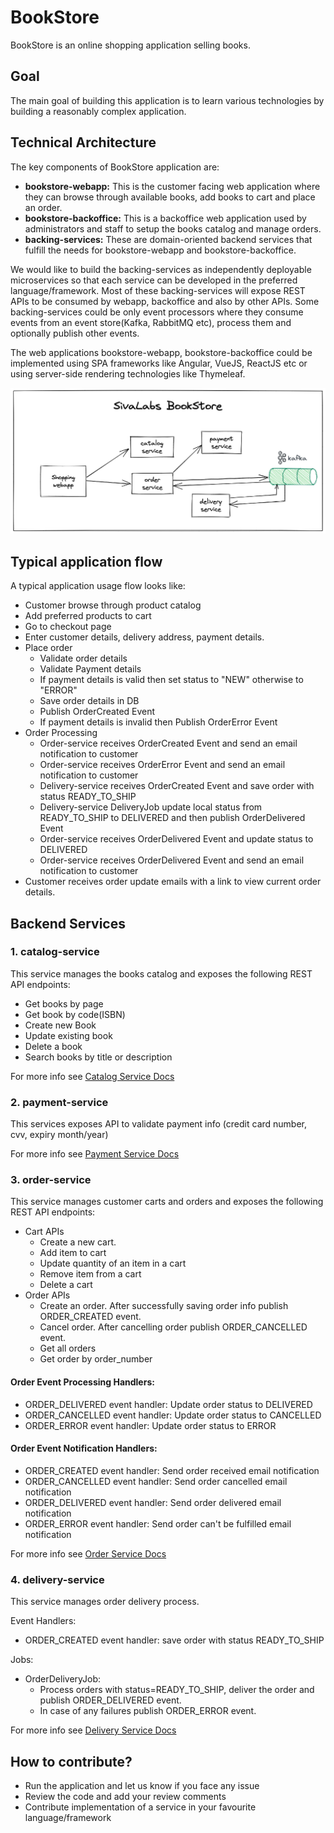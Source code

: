 # BookStore
BookStore is an online shopping application selling books.

## Goal
The main goal of building this application is to learn various technologies by building a reasonably complex application.

## Technical Architecture
The key components of BookStore application are:
* **bookstore-webapp:** This is the customer facing web application where they can browse through available books, add books to cart and place an order.
* **bookstore-backoffice:** This is a backoffice web application used by administrators and staff to setup the books catalog and manage orders.
* **backing-services:** These are domain-oriented backend services that fulfill the needs for bookstore-webapp and bookstore-backoffice.

We would like to build the backing-services as independently deployable microservices so that each service can be developed in the preferred language/framework.
Most of these backing-services will expose REST APIs to be consumed by webapp, backoffice and also by other APIs. 
Some backing-services could be only event processors where they consume events from an event store(Kafka, RabbitMQ etc), process them and optionally publish other events.

The web applications bookstore-webapp, bookstore-backoffice could be implemented using SPA frameworks like Angular, VueJS, ReactJS etc 
or using server-side rendering technologies like Thymeleaf.

![SivaLabs BookStore](images/sivalabs-bookstore.png "SivaLabs BookStore")

## Typical application flow
A typical application usage flow looks like:
* Customer browse through product catalog
* Add preferred products to cart
* Go to checkout page
* Enter customer details, delivery address, payment details.
* Place order
  * Validate order details
  * Validate Payment details
  * If payment details is valid then set status to "NEW" otherwise to "ERROR"
  * Save order details in DB
  * Publish OrderCreated Event
  * If payment details is invalid then Publish OrderError Event
* Order Processing
  * Order-service receives OrderCreated Event and send an email notification to customer
  * Order-service receives OrderError Event and send an email notification to customer
  * Delivery-service receives OrderCreated Event and save order with status READY_TO_SHIP
  * Delivery-service DeliveryJob update local status from READY_TO_SHIP to DELIVERED and then publish OrderDelivered Event
  * Order-service receives OrderDelivered Event and update status to DELIVERED
  * Order-service receives OrderDelivered Event and send an email notification to customer
* Customer receives order update emails with a link to view current order details.

## Backend Services

### 1. catalog-service
This service manages the books catalog and exposes the following REST API endpoints:
* Get books by page
* Get book by code(ISBN)
* Create new Book
* Update existing book
* Delete a book
* Search books by title or description

For more info see [Catalog Service Docs](catalog-service.md)

### 2. payment-service
This services exposes API to validate payment info (credit card number, cvv, expiry month/year)

For more info see [Payment Service Docs](payment-service.md)

### 3. order-service
This service manages customer carts and orders and exposes the following REST API endpoints:
* Cart APIs
  * Create a new cart.
  * Add item to cart
  * Update quantity of an item in a cart
  * Remove item from a cart
  * Delete a cart
* Order APIs
  * Create an order. After successfully saving order info publish ORDER_CREATED event.
  * Cancel order. After cancelling order publish ORDER_CANCELLED event.
  * Get all orders
  * Get order by order_number

#### Order Event Processing Handlers:

* ORDER_DELIVERED event handler: Update order status to DELIVERED
* ORDER_CANCELLED event handler: Update order status to CANCELLED
* ORDER_ERROR event handler: Update order status to ERROR

#### Order Event Notification Handlers:

* ORDER_CREATED event handler: Send order received email notification
* ORDER_CANCELLED event handler: Send order cancelled email notification
* ORDER_DELIVERED event handler: Send order delivered email notification
* ORDER_ERROR event handler: Send order can't be fulfilled email notification

For more info see [Order Service Docs](order-service.md)

### 4. delivery-service
This service manages order delivery process.

Event Handlers:
* ORDER_CREATED event handler: save order with status READY_TO_SHIP

Jobs:
* OrderDeliveryJob:
  * Process orders with status=READY_TO_SHIP, deliver the order and publish ORDER_DELIVERED event. 
  * In case of any failures publish ORDER_ERROR event.

For more info see [Delivery Service Docs](delivery-service.md)

## How to contribute?
* Run the application and let us know if you face any issue
* Review the code and add your review comments
* Contribute implementation of a service in your favourite language/framework
